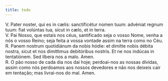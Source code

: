```yaml
---
title: todo
---
```

<div class="container-fluid">
<div class="row">
<div class="text-justify">
V. Pater noster, qui es in cælis: sanctificétur nomen tuum: advéniat regnum tuum: fiat volúntas tua, sicut in cælo, et in terra.
</div>
<div class="text-justify">
V. Pai Nosso, que estais nos céus, santificado seja o vosso Nome, venha a nós o vosso Reino; seja feita a vossa vontade assim na terra como no Céu.
</div>
<div class="text-justify">
<span class="text-danger">R.</span> Panem nostrum quotidiánum da nobis hódie: et dimítte nobis débita nostra, sicut et nos dimíttimus debitóribus nostris. Et ne nos indúcas in tentatiónem. Sed líbera nos a malo. Amen.
</div>
<div class="text-justify">
<span class="text-danger">R.</span> O pão nosso de cada dia nos dai hoje; perdoai-nos as nossas dívidas, assim como nós perdoamos aos nossos devedores e não nos deixeis cair em tentação; mas livrai-nos do mal. Amen.
</div>
</div>
</div>
